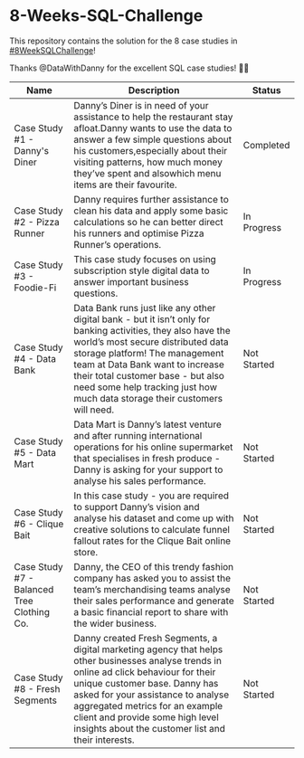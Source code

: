 # 8-Weeks-SQL-Challenge

This repository contains the solution for the 8 case studies in [#8WeekSQLChallenge](https://8weeksqlchallenge.com)!

Thanks @DataWithDanny for the excellent SQL case studies! 👋🏻


| Name                                       | Description                                                                                                                                                                                                                                                                                                                                                                                                                                        | Status               |
|--------------------------------------------|----------------------------------------------------------------------------------------------------------------------------------------------------------------------------------------------------------------------------------------------------------------------------------------------------------------------------------------------------------------------------------------------------------------------------------------------------|---------------------|
|     Case Study #1 - Danny's Diner          | Danny’s Diner is in need of your assistance to help the restaurant stay afloat.Danny wants to use the data to answer a few simple  questions about his customers,especially about their visiting patterns, how much money they’ve spent and alsowhich menu items are their favourite. |                                  Completed                 |
|     Case Study #2 - Pizza Runner        | Danny requires further assistance to clean his data and apply some basic calculations so he can better direct his runners and optimise Pizza Runner’s operations. |          In Progress          |
|     Case Study #3 - Foodie-Fi           |  This case study focuses on using subscription style digital data to answer important business questions.  |      In Progress     |
|     Case Study #4 - Data Bank           | Data Bank runs just like any other digital bank - but it isn’t only for banking activities, they also have the world’s most secure distributed data storage platform! The management team at Data Bank want to increase their total customer base - but also need some help tracking just how much data storage their customers will need.  |            Not Started          |
|     Case Study #5 - Data Mart          |  Data Mart is Danny’s latest venture and after running international operations for his online supermarket that specialises in fresh produce - Danny is asking for your support to analyse his sales performance.   |             Not Started              |
|     Case Study #6 - Clique Bait        |  In this case study - you are required to support Danny’s vision and analyse his dataset and come up with creative solutions to calculate funnel fallout rates for the Clique Bait online store.    |            Not Started              |
|     Case Study #7 - Balanced Tree Clothing Co.        |   Danny, the CEO of this trendy fashion company has asked you to assist the team’s merchandising teams analyse their sales performance and generate a basic financial report to share with the wider business.   |            Not Started            |
|     Case Study #8 - Fresh Segments        |    Danny created Fresh Segments, a digital marketing agency that helps other businesses analyse trends in online ad click behaviour for their unique customer base. Danny has asked for your assistance to analyse aggregated metrics for an example client and provide some high level insights about the customer list and their interests.    |            Not Started             |
